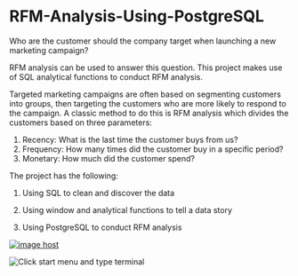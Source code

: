 # RFM-Analysis-Using-PostgreSQL
Who are the customer should the company target when launching a new marketing campaign?

RFM analysis can be used to answer this question. This project makes use of SQL analytical functions to conduct RFM analysis. 

Targeted marketing campaigns are often based on segmenting customers into groups, then targeting the customers who are more likely to respond to the campaign. A classic method to do this is RFM analysis which divides the customers based on three parameters:
1. Recency: What is the last time the customer buys from us?
2. Frequency: How many times did the customer buy in a specific period?
3. Monetary: How much did the customer spend?


The project has the following:

  1. Using SQL to clean and discover the data

  2. Using window and analytical functions to tell a data story

  3. Using PostgreSQL to conduct RFM analysis
  
  
  <a href="https://imgbox.com/ZwG6HFH8" target="_blank"><img src="https://images2.imgbox.com/c2/de/ZwG6HFH8_o.png" alt="image host"/></a>
  
  <img src="https://images2.imgbox.com/c2/de/ZwG6HFH8_o.png" alt="Click start menu and type terminal"/></a>


